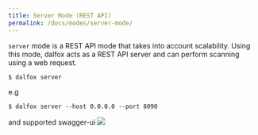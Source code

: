 ```yaml
---
title: Server Mode (REST API)
permalink: /docs/modes/server-mode/
---
```

`server` mode is a REST API mode that takes into account scalability. Using this mode, dalfox acts as a REST API server and can perform scanning using a web request.
```
$ dalfox server
```

e.g
```
$ dalfox server --host 0.0.0.0 --port 8090
```

and supported swagger-ui
![](https://user-images.githubusercontent.com/13212227/89736705-5002ab80-daa6-11ea-9ee8-d2def396c25a.png)
